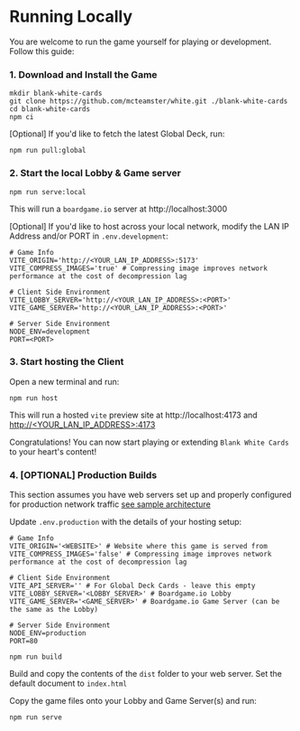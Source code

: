 # Running Locally
You are welcome to run the game yourself for playing or development. Follow this guide:

### 1. Download and Install the Game
```
mkdir blank-white-cards
git clone https://github.com/mcteamster/white.git ./blank-white-cards
cd blank-white-cards
npm ci
```
[Optional] If you'd like to fetch the latest Global Deck, run:
```
npm run pull:global
```

### 2. Start the local Lobby & Game server
```
npm run serve:local
```
This will run a `boardgame.io` server at http://localhost:3000

[Optional] If you'd like to host across your local network, modify the LAN IP Address and/or PORT in `.env.development`:
```
# Game Info
VITE_ORIGIN='http://<YOUR_LAN_IP_ADDRESS>:5173'
VITE_COMPRESS_IMAGES='true' # Compressing image improves network performance at the cost of decompression lag

# Client Side Environment
VITE_LOBBY_SERVER='http://<YOUR_LAN_IP_ADDRESS>:<PORT>'
VITE_GAME_SERVER='http://<YOUR_LAN_IP_ADDRESS>:<PORT>'

# Server Side Environment
NODE_ENV=development
PORT=<PORT>
```

### 3. Start hosting the Client
Open a new terminal and run:
```
npm run host
```
This will run a hosted `vite` preview site at http://localhost:4173 and [http://<YOUR_LAN_IP_ADDRESS>:4173](http://127.0.0.1:4173)

Congratulations! You can now start playing or extending `Blank White Cards` to your heart's content!

### 4. [OPTIONAL] Production Builds
This section assumes you have web servers set up and properly configured for production network traffic [see sample architecture](./aws.md)

Update `.env.production` with the details of your hosting setup:
```
# Game Info
VITE_ORIGIN='<WEBSITE>' # Website where this game is served from
VITE_COMPRESS_IMAGES='false' # Compressing image improves network performance at the cost of decompression lag

# Client Side Environment
VITE_API_SERVER='' # For Global Deck Cards - leave this empty
VITE_LOBBY_SERVER='<LOBBY_SERVER>' # Boardgame.io Lobby
VITE_GAME_SERVER='<GAME_SERVER>' # Boardgame.io Game Server (can be the same as the Lobby)

# Server Side Environment
NODE_ENV=production
PORT=80
```
```
npm run build
```
Build and copy the contents of the `dist` folder to your web server. Set the default document to `index.html`

Copy the game files onto your Lobby and Game Server(s) and run:
```
npm run serve
```